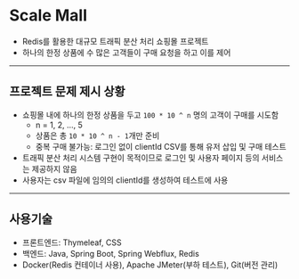 # Scale Mall
- Redis를 활용한 대규모 트래픽 분산 처리 쇼핑몰 프로젝트
- 하나의 한정 상품에 수 많은 고객들이 구매 요청을 하고 이를 제어

---

## 프로젝트 문제 제시 상황

- 쇼핑몰 내에 하나의 한정 상품을 두고 `100 * 10 ^ n` 명의 고객이 구매를 시도함
  - n = 1, 2, ..., 5
  - 상품은 총 `10 * 10 ^ n - 1`개만 준비
  - 중복 구매 불가능: 로그인 없이 clientId CSV를 통해 유저 삽입 및 구매 테스트
- 트래픽 분산 처리 시스템 구현이 목적이므로 로그인 및 사용자 페이지 등의 서비스는 제공하지 않음
- 사용자는 csv 파일에 임의의 clientId를 생성하여 테스트에 사용

---

## 사용기술
- 프론트엔드: Thymeleaf, CSS
- 백엔드: Java, Spring Boot, Spring Webflux, Redis
- Docker(Redis 컨테이너 사용), Apache JMeter(부하 테스트), Git(버전 관리)
